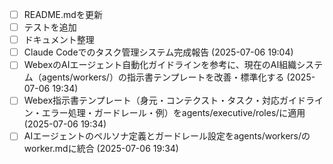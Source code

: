 - [ ] README.mdを更新
- [ ] テストを追加
- [ ] ドキュメント整理
- [ ] Claude Codeでのタスク管理システム完成報告 (2025-07-06 19:04)
- [ ] WebexのAIエージェント自動化ガイドラインを参考に、現在のAI組織システム（agents/workers/）の指示書テンプレートを改善・標準化する (2025-07-06 19:34)
- [ ] Webex指示書テンプレート（身元・コンテクスト・タスク・対応ガイドライン・エラー処理・ガードレール・例）をagents/executive/roles/に適用 (2025-07-06 19:34)
- [ ] AIエージェントのペルソナ定義とガードレール設定をagents/workers/のworker.mdに統合 (2025-07-06 19:34)
